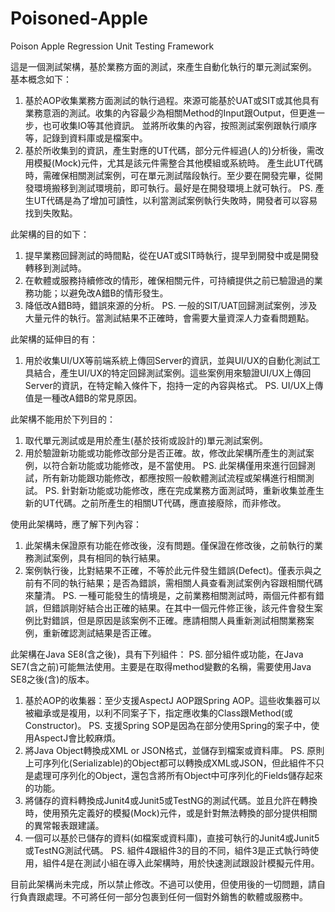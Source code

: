 # Poisoned-Apple
Poison Apple Regression Unit Testing Framework

這是一個測試架構，基於業務方面的測試，來產生自動化執行的單元測試案例。
基本概念如下：
1. 基於AOP收集業務方面測試的執行過程。來源可能基於UAT或SIT或其他具有業務意涵的測試。收集的內容最少為相關Method的Input跟Output，但更進一步，也可收集IO等其他資訊。
並將所收集的內容，按照測試案例跟執行順序等，記錄到資料庫或是檔案中。
2. 基於所收集到的資訊，產生對應的UT代碼，部分元件經過(人的)分析後，需改用模擬(Mock)元件，尤其是該元件需整合其他模組或系統時。
產生此UT代碼時，需確保相關測試案例，可在單元測試階段執行。至少要在開發完畢，從開發環境搬移到測試環境前，即可執行。最好是在開發環境上就可執行。
PS. 產生UT代碼是為了增加可讀性，以利當測試案例執行失敗時，開發者可以容易找到失敗點。

此架構的目的如下：
1. 提早業務回歸測試的時間點，從在UAT或SIT時執行，提早到開發中或是開發轉移到測試時。
2. 在軟體或服務持續修改的情形，確保相關元件，可持續提供之前已驗證過的業務功能；以避免改A錯B的情形發生。
3. 降低改A錯B時，錯誤來源的分析。
PS. 一般的SIT/UAT回歸測試案例，涉及大量元件的執行。當測試結果不正確時，會需要大量資深人力查看問題點。

此架構的延伸目的有：
1. 用於收集UI/UX等前端系統上傳回Server的資訊，並與UI/UX的自動化測試工具結合，產生UI/UX的特定回歸測試案例。這些案例用來驗證UI/UX上傳回Server的資訊，在特定輸入條件下，抱持一定的內容與格式。
PS. UI/UX上傳值是一種改A錯B的常見原因。

此架構不能用於下列目的：
1. 取代單元測試或是用於產生(基於技術或設計的)單元測試案例。
2. 用於驗證新功能或功能修改部分是否正確。故，修改此架構所產生的測試案例，以符合新功能或功能修改，是不當使用。
PS. 此架構僅用來進行回歸測試，所有新功能跟功能修改，都應按照一般軟體測試流程或架構進行相關測試。
PS. 針對新功能或功能修改，應在完成業務方面測試時，重新收集並產生新的UT代碼。之前所產生的相關UT代碼，應直接廢除，而非修改。

使用此架構時，應了解下列內容：
1. 此架構未保證原有功能在修改後，沒有問題。僅保證在修改後，之前執行的業務測試案例，具有相同的執行結果。
2. 案例執行後，比對結果不正確，不等於此元件發生錯誤(Defect)。僅表示與之前有不同的執行結果；是否為錯誤，需相關人員查看測試案例內容跟相關代碼來釐清。
PS. 一種可能發生的情境是，之前業務相關測試時，兩個元件都有錯誤，但錯誤剛好結合出正確的結果。在其中一個元件修正後，該元件會發生案例比對錯誤，但是原因是該案例不正確。應請相關人員重新測試相關業務案例，重新確認測試結果是否正確。

此架構在Java SE8(含之後)，具有下列組件：
PS. 部分組件或功能，在Java SE7(含之前)可能無法使用。主要是在取得method變數的名稱，需要使用Java SE8之後(含)的版本。
1. 基於AOP的收集器：至少支援AspectJ AOP跟Spring AOP。這些收集器可以被繼承或是複用，以利不同案子下，指定應收集的Class跟Method(或Constructor)。
PS. 支援Spring SOP是因為在部分使用Spring的案子中，使用AspectJ會比較麻煩。
2. 將Java Object轉換成XML or JSON格式，並儲存到檔案或資料庫。
PS. 原則上可序列化(Serializable)的Object都可以轉換成XML或JSON，但此組件不只是處理可序列化的Object，還包含將所有Object中可序列化的Fields儲存起來的功能。
3. 將儲存的資料轉換成Junit4或Junit5或TestNG的測試代碼。並且允許在轉換時，使用預先定義好的模擬(Mock)元件，或是針對無法轉換的部分提供相關的異常報表跟建議。
4. 一個可以基於已儲存的資料(如檔案或資料庫)，直接可執行的Junit4或Junit5或TestNG測試代碼。
PS. 組件4跟組件3的目的不同，組件3是正式執行時使用，組件4是在測試小組在導入此架構時，用於快速測試跟設計模擬元件用。

目前此架構尚未完成，所以禁止修改。不過可以使用，但使用後的一切問題，請自行負責跟處理。不可將任何一部分包裹到任何一個對外銷售的軟體或服務中。
